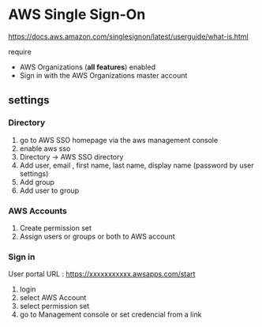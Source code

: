 # AWS Single Sign-On


https://docs.aws.amazon.com/singlesignon/latest/userguide/what-is.html


require

- AWS Organizations (**all features**) enabled
- Sign in with the AWS Organizations master account



## settings

### Directory

1. go to AWS SSO homepage via the aws management console
2. enable aws sso
3. Directory -> AWS SSO directory
4. Add user, email , first name, last name, display name (password by user settings)
5. Add group
6. Add user to group

### AWS Accounts

1. Create permission set
2. Assign users or groups or both to AWS account


### Sign in

User portal URL : https://xxxxxxxxxxx.awsapps.com/start


1. login
2. select AWS Account
3. select permission set
4. go to Management console or set credencial from a link
